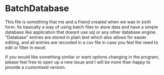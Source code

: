 # BatchDatabase
This file is something that me and a friend created when we was in sixth form. Its basically a way of using batch files to store data and have a simple database like application that doesnt use sql or any other database engine. "Database" entries are stored in plain text which also allows for easier editing, and all entries are recorded in a csv file in case you feel the need to edit or filter in excel.

If you would like something similar or want options changing in the program, please feel free to open up a new issue and I will be more than happy to provide a customised version.
